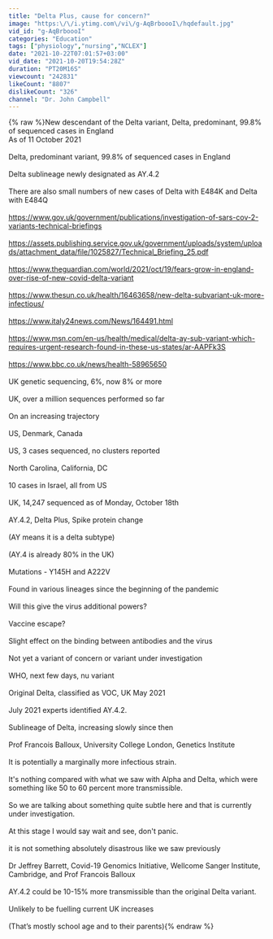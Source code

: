 ```yaml
---
title: "Delta Plus, cause for concern?"
image: "https:\/\/i.ytimg.com\/vi\/g-AqBrboooI\/hqdefault.jpg"
vid_id: "g-AqBrboooI"
categories: "Education"
tags: ["physiology","nursing","NCLEX"]
date: "2021-10-22T07:01:57+03:00"
vid_date: "2021-10-20T19:54:28Z"
duration: "PT20M16S"
viewcount: "242831"
likeCount: "8807"
dislikeCount: "326"
channel: "Dr. John Campbell"
---
```

{% raw %}New descendant of the Delta variant,  Delta, predominant, 99.8% of sequenced cases in England<br />As of 11 October 2021<br /><br />Delta, predominant variant, 99.8% of sequenced cases in England <br /><br />Delta sublineage newly designated as AY.4.2<br /><br />There are also small numbers of new cases of Delta with E484K and Delta with E484Q <br /><br /><a rel="nofollow" target="blank" href="https://www.gov.uk/government/publications/investigation-of-sars-cov-2-variants-technical-briefings">https://www.gov.uk/government/publications/investigation-of-sars-cov-2-variants-technical-briefings</a><br /><br /><a rel="nofollow" target="blank" href="https://assets.publishing.service.gov.uk/government/uploads/system/uploads/attachment_data/file/1025827/Technical_Briefing_25.pdf">https://assets.publishing.service.gov.uk/government/uploads/system/uploads/attachment_data/file/1025827/Technical_Briefing_25.pdf</a><br /><br /><a rel="nofollow" target="blank" href="https://www.theguardian.com/world/2021/oct/19/fears-grow-in-england-over-rise-of-new-covid-delta-variant">https://www.theguardian.com/world/2021/oct/19/fears-grow-in-england-over-rise-of-new-covid-delta-variant</a><br /><br /><a rel="nofollow" target="blank" href="https://www.thesun.co.uk/health/16463658/new-delta-subvariant-uk-more-infectious/">https://www.thesun.co.uk/health/16463658/new-delta-subvariant-uk-more-infectious/</a><br /><br /><a rel="nofollow" target="blank" href="https://www.italy24news.com/News/164491.html">https://www.italy24news.com/News/164491.html</a><br /><br /><a rel="nofollow" target="blank" href="https://www.msn.com/en-us/health/medical/delta-ay-sub-variant-which-requires-urgent-research-found-in-these-us-states/ar-AAPFk3S">https://www.msn.com/en-us/health/medical/delta-ay-sub-variant-which-requires-urgent-research-found-in-these-us-states/ar-AAPFk3S</a><br /><br /><a rel="nofollow" target="blank" href="https://www.bbc.co.uk/news/health-58965650">https://www.bbc.co.uk/news/health-58965650</a><br /><br />UK genetic sequencing, 6%, now 8% or more<br /><br />UK, over a million sequences performed so far<br /><br />On an increasing trajectory<br /><br />US, Denmark, Canada<br /><br />US, 3 cases sequenced, no clusters reported<br /><br />North Carolina, California, DC<br /><br />10 cases in Israel, all from US<br /><br />UK, 14,247 sequenced as of Monday, October 18th <br /><br />AY.4.2, Delta Plus, Spike protein change<br /><br />(AY means it is a delta subtype)<br /><br />(AY.4 is already 80% in the UK)<br /><br />Mutations - Y145H and A222V<br /><br />Found in various lineages since the beginning of the pandemic<br /><br />Will this give the virus additional powers?<br /><br />Vaccine escape?<br /><br />Slight effect on the binding between antibodies and the virus<br /><br />Not yet a variant of concern or variant under investigation <br /><br />WHO, next few days, nu variant<br /><br />Original Delta, classified as VOC, UK May 2021 <br /><br />July 2021 experts identified AY.4.2.<br /><br />Sublineage of Delta, increasing slowly since then<br /><br />Prof Francois Balloux, University College London, Genetics Institute<br /><br />It is potentially a marginally more infectious strain.<br /><br />It's nothing compared with what we saw with Alpha and Delta, which were something like 50 to 60 percent more transmissible. <br /><br />So we are talking about something quite subtle here and that is currently under investigation.<br /> <br />At this stage I would say wait and see, don't panic. <br /><br />it is not something absolutely disastrous like we saw previously<br /><br />Dr Jeffrey Barrett, Covid-19 Genomics Initiative, Wellcome Sanger Institute, Cambridge, and Prof Francois Balloux<br /><br />AY.4.2 could be 10-15% more transmissible than the original Delta variant.<br /><br />Unlikely to be fuelling current UK increases<br /><br />(That’s mostly school age and to their parents){% endraw %}

